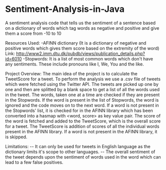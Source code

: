 # Sentiment-Analysis-in-Java
A sentiment analysis code that tells us the sentiment of a sentence based on a dictionary of words which tag words as negative and positive and give them a score from -10 to 10

Resources Used:
  -AFINN dictionary (It is a dictionary of negative and positive words which gives them score based on the extremity of the word)
          Link: http://www2.imm.dtu.dk/pubdb/views/publication_details.php?id=6010
  -Stopwords: It is a list of most common words which don't have any sentiments. These include pronouns like I, We, You and the like. 
  
  Project Overview:
    The main idea of the project is to calculate the TweetScore for a tweet. To perform the analysis we use a .csv file of tweets
    which were fetched using the Twitter API. The tweets are picked up one by one and then are splitted by a blank space to get a list of 
    all the words used in the tweet. The words, taken one at a time are checked if they are present in the Stopwords. If the word is present
    in the list of Stopwords, the word is ignored and the code moves on to the next word. If a word is not present in the Stopwords' list, it 
    is checked for in the AFINN library which has been converted into a hasmap with <word, score> as key value pair. The score of the word is 
    fetched and added to the TweetScore, which is the overall score for a tweet. The TweetScore is addition of scores of all the individual 
    words present in the AFINN library. If a word is not present in the AFINN library, it is skipped.
    
Limitations:
    -- It can only be used for tweets in English language as the dictionary limits it's scope to other languages.
    -- The overall sentiment of the tweet depends upon the sentiment of words used in the word which can lead to a few false positives.
